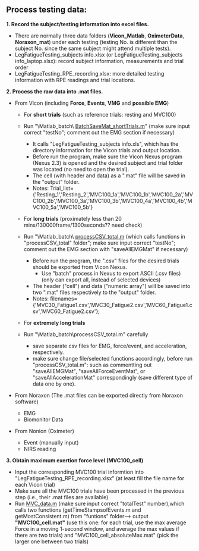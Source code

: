 ## Process testing data:
**1. Record the subject/testing information into excel files.**
- There are normally three data folders (**Vicon_Matlab**, **OximeterData**, **Noraxon_mat**) under each testing (testing No. is different than the subject No. since the same subject might attend multiple tests). 
- LegFatigueTesting_subjects info.xlsx (or LegFatigueTesting_subjects info_laptop.xlsx): record subject information, measurements and trial order
- LegFatigueTesting_RPE_recording.xlsx: more detailed testing information with RPE readings and trial locations.

**2. Process the raw data into .mat files.**
- From Vicon (including **Force**, __Events__, __VMG__ and __possible EMG__)
  - For __short trials__ (such as reference trials: resting and MVC100)
   - Run "\Matlab_batch\ [BatchSaveMat_shortTrials.m](BatchSaveMat_shortTrials.m)" (make sure input correct "testNo"; comment out the EMG section if necessary)
	 - It calls "LegFatigueTesting_subjects info.xls", which has the directory information for the Vicon trials and output location.
	 - Before run the program, make sure the Vicon Nexus program (Nexus 2.3) is opened and the desired subject and trial folder was located (no need to open the trial).
	 - The cell (with header and data) as a ".mat" file will be saved in the "output" folder.
	 - Notes: Trial_list={'Resting_1','Resting_2','MVC100_1a','MVC100_1b','MVC100_2a','MVC100_2b','MVC100_3a','MVC100_3b','MVC100_4a','MVC100_4b','MVC100_5a','MVC100_5b'}
	 
  - For __long trials__ (proximately less than 20 mins/130000frame/1300seconds?? need check)
   - Run "\Matlab_batch\ [processCSV_total.m](processCSV_total.m) (which calls functions in "processCSV_total" folder"; make sure input correct "testNo"; comment out the EMG section with "saveAllEMGMat" if necessary)
	 - Before run the program, the ".csv" files for the desired trials should be exported from Vicon Nexus.
	   - Use "batch" process in Nexus to export ASCII (.csv files) (only can export all, instead of selected devices)
	 - The header ("cell") and data ("numeric array") will be saved into two ".mat" files respectively to the "output" folder.
	 - Notes: filenames={'MVC30_Fatigue1.csv','MVC30_Fatigue2.csv','MVC60_Fatigue1.csv','MVC60_Fatigue2.csv'};
	 
  - For __extremely long trials__ 
   - Run "\Matlab_batch\processCSV_total.m" carefully
	 - save separate csv files for EMG, force/event, and acceleration, respectively.
	 - make sure change file/selected functions accordingly, before run "processCSV_total.m": such as commentting out "saveAllEMGMat", "saveAllForceEventMat", or "saveAllAccelerationMat" correspondingly (save different type of data one by one).
 	 
		 
- From Noraxon (The .mat files can be exported directly from Noraxon software)
  - EMG
  - Biomonitor Data

- From Nonion (Oximeter)
  - Event (manually input)
  - NIRS reading

**3. Obtain maximum exertion force level (MVC100_cell)** 
 - Input the corresponding MVC100 trial informtion into "LegFatigueTesting_RPE_recording.xlsx" (at least fill the file name for each Vicon trial)
 - Make sure all the MVC100 trials have been processed in the previous step (i.e., their .mat files are available)
 - Run [MVC_data.m](MVC_data.m) (make sure input correct "totalTest" number),which calls two functions (getTimeStampsofEvents.m and getMostConsistent.m) from "funtions" folder--> output **"MVC100_cell.mat"** (use this one: for each trial, use the max average Force in a moving 1-second window, and average the max values if there are two trials) and "MVC100_cell_absoluteMax.mat" (pick the larger one between two trials) 
	 
 

